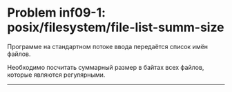 **Problem inf09-1: posix/filesystem/file-list-summ-size**
=========================================================

Программе на стандартном потоке ввода передаётся список имён файлов.

Необходимо посчитать суммарный размер в байтах всех файлов, которые являются регулярными.

***
